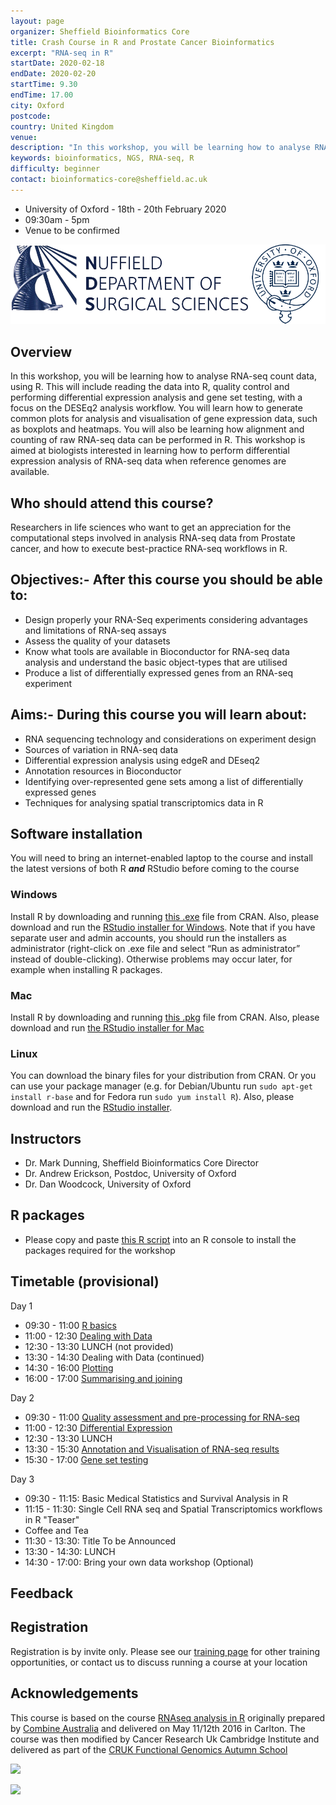 ```yaml
---
layout: page
organizer: Sheffield Bioinformatics Core
title: Crash Course in R and Prostate Cancer Bioinformatics
excerpt: "RNA-seq in R"
startDate: 2020-02-18
endDate: 2020-02-20
startTime: 9.30
endTime: 17.00
city: Oxford
postcode: 
country: United Kingdom
venue: 
description: "In this workshop, you will be learning how to analyse RNA-seq count data, using R. This will include reading the data into R, quality control and performing differential expression analysis and gene set testing, with a focus on the edgeR analysis workflow. You will learn how to generate common plots for analysis and visualisation of gene expression data, such as boxplots and heatmaps. You will also be learning how alignment and counting of raw RNA-seq data can be performed in R. This workshop is aimed at biologists interested in learning how to perform differential expression analysis of RNA-seq data when reference genomes are available.."
keywords: bioinformatics, NGS, RNA-seq, R
difficulty: beginner
contact: bioinformatics-core@sheffield.ac.uk
---
```


- University of Oxford - 18th - 20th February 2020
- 09:30am - 5pm
- Venue to be confirmed

![](/images/NDS_Ox_logo_v4.png)

## Overview

In this workshop, you will be learning how to analyse RNA-seq count data, using R. This will include reading the data into R, quality control and performing differential expression analysis and gene set testing, with a focus on the DESEq2 analysis workflow. You will learn how to generate common plots for analysis and visualisation of gene expression data, such as boxplots and heatmaps. You will also be learning how alignment and counting of raw RNA-seq data can be performed in R. This workshop is aimed at biologists interested in learning how to perform differential expression analysis of RNA-seq data when reference genomes are available.


## Who should attend this course?

Researchers in life sciences who want to get an appreciation for the computational steps involved in analysis RNA-seq data from Prostate cancer, and how to execute best-practice RNA-seq workflows in R.

## Objectives:- After this course you should be able to:

- Design properly your RNA-Seq experiments considering advantages and limitations of RNA-seq assays
- Assess the quality of your datasets
- Know what tools are available in Bioconductor for RNA-seq data analysis and understand the basic object-types that are utilised
- Produce a list of differentially expressed genes from an RNA-seq experiment 

## Aims:- During this course you will learn about:

- RNA sequencing technology and considerations on experiment design
- Sources of variation in RNA-seq data
- Differential expression analysis using edgeR and DEseq2
- Annotation resources in Bioconductor
- Identifying over-represented gene sets among a list of differentially expressed genes 
- Techniques for analysing spatial transcriptomics data in R
    
## Software installation
You will need to bring an internet-enabled laptop to the course and install the latest versions of both R ***and*** RStudio before coming to the course

### Windows

Install R by downloading and running [this .exe](http://cran.r-project.org/bin/windows/base/release.htm) file from CRAN. Also, please download and run the [RStudio installer for Windows](https://www.rstudio.com/products/rstudio/download/#download). Note that if you have separate user and admin accounts, you should run the installers as administrator (right-click on .exe file and select “Run as administrator” instead of double-clicking). Otherwise problems may occur later, for example when installing R packages.

### Mac

Install R by downloading and running [this .pkg](http://cran.r-project.org/bin/macosx/R-latest.pkg) file from CRAN. Also, please download and run [the RStudio installer for Mac](https://www.rstudio.com/products/rstudio/download/#download)

### Linux

You can download the binary files for your distribution from CRAN. Or you can use your package manager (e.g. for Debian/Ubuntu run `sudo apt-get install r-base` and for Fedora run `sudo yum install R`). Also, please download and run the [RStudio installer](https://www.rstudio.com/products/rstudio/download/#download).


## Instructors

- Dr. Mark Dunning, Sheffield Bioinformatics Core Director
- Dr. Andrew Erickson, Postdoc, University of Oxford
- Dr. Dan Woodcock, University of Oxford

## R packages

- Please copy and paste [this R script](https://raw.githubusercontent.com/sheffield-bioinformatics-core/prostate-bioinformatics/master/install_bioc-packages.R?token=AA462NKRWTCYUUW2VQ3TKQ26JQD2E) into an R console to install the packages required for the workshop

## Timetable (provisional)

Day 1

- 09:30 - 11:00 [R basics]()
- 11:00 - 12:30 [Dealing with Data]()
- 12:30 - 13:30 LUNCH (not provided)
- 13:30 - 14:30 Dealing with Data (continued)
- 14:30 - 16:00 [Plotting]()
- 16:00 - 17:00 [Summarising and joining]()

Day 2

- 09:30 - 11:00 [Quality assessment and pre-processing for RNA-seq]()
- 11:00 - 12:30 [Differential Expression]()
- 12:30 - 13:30 LUNCH
- 13:30 - 15:30 [Annotation and Visualisation of RNA-seq results]()
- 15:30 - 17:00 [Gene set testing]()

Day 3

- 09:30 - 11:15: Basic Medical Statistics and Survival Analysis in R
- 11:15 - 11:30: Single Cell RNA seq and Spatial Transcriptomics workflows in R "Teaser"
- Coffee and Tea
- 11:30 - 13:30: Title To be Announced
- 13:30 - 14:30: LUNCH
- 14:30 - 17:00: Bring your own data workshop (Optional)

## Feedback



## Registration 

Registration is by invite only. Please see our [training page](https://sbc.shef.ac.uk/training) for other training opportunities, or contact us to discuss running a course at your location


## Acknowledgements

This course is based on the course [RNAseq analysis in R](http://combine-australia.github.io/2016-05-11-RNAseq/) originally prepared by [Combine Australia](https://combine.org.au/) and delivered on May 11/12th 2016 in Carlton. The course was then modified by Cancer Research Uk Cambridge Institute and delivered as part of the [CRUK Functional Genomics Autumn School](https://bioinformatics-core-shared-training.github.io/cruk-autumn-school-2017/)

![](https://raw.githubusercontent.com/sheffield-bioinformatics-core/RNAseq-R/gh-pages/images/combine_banner.png)

![](https://raw.githubusercontent.com/sheffield-bioinformatics-core/RNAseq-R/gh-pages/images/CRUK_Cambridge_Major%20Centre%20logo.jpg)
